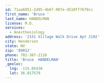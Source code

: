 ```yaml
---
id: 71aa6851-2d95-4b6f-907e-d510ff76f0cc
first_name: 'Bruce '
last_name: HANDELMAN
license: M.D.
services:
  - Anesthesiology
address: '2151 Village Walk Drive Apt 2102'
city: Henderson
state: NV
zip: '89012'
phone: 702-367-2110
title: 'Bruce  HANDELMAN'
_geoloc:
  lng: -115.05438
  lat: 36.017578
---
```

